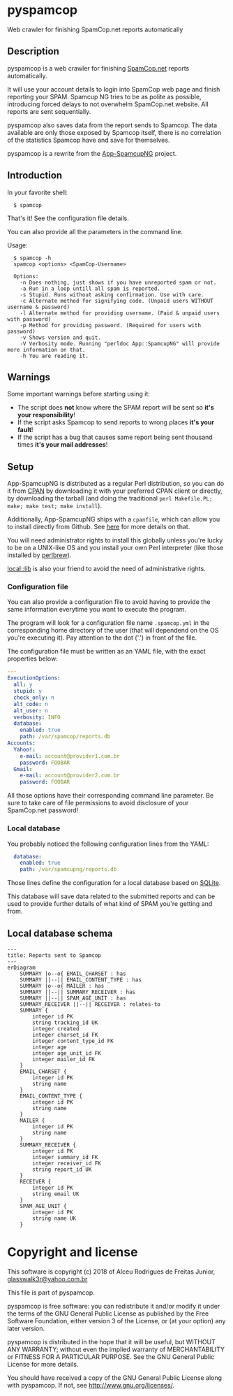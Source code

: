 # pyspamcop

Web crawler for finishing SpamCop.net reports automatically

## Description

pyspamcop is a web crawler for finishing
[SpamCop.net](https://www.spamcop.net/) reports automatically.

It will use your account details to login into SpamCop web page and finish
reporting your SPAM. Spamcup NG tries to be as polite as possible, introducing
forced delays to not overwhelm SpamCop.net website. All reports are sent
sequentially.

pyspamcop also saves data from the report sends to Spamcop. The data
available are only those exposed by Spamcop itself, there is no correlation of
the statistics Spamcop have and save for themselves.

pyspamcop is a rewrite from the
[App-SpamcupNG](https://github.com/glasswalk3r/App-SpamcupNG) project.

## Introduction

In your favorite shell:

```
  $ spamcop
```

That's it! See the configuration file details.

You can also provide all the parameters in the command line.

Usage:

```
  $ spamcop -h
  spamcop <options> <SpamCop-Username>

  Options:
    -n Does nothing, just shows if you have unreported spam or not.
    -a Run in a loop untill all spam is reported.
    -s Stupid. Runs without asking confirmation. Use with care.
    -c Alternate method for signifying code. (Unpaid users WITHOUT username & password)
    -l Alternate method for providing username. (Paid & unpaid users with password)
    -p Method for providing password. (Required for users with password)
    -v Shows version and quit.
    -V Verbosity mode. Running "perldoc App::SpamcupNG" will provide more information on that.
    -h You are reading it.
```

## Warnings

Some important warnings before starting using it:

- The script does **not** know where the SPAM report will be sent so **it's
your responsibility**!
- If the script asks Spamcop to send reports to wrong places **it's your
fault**!
- If the script has a bug that causes same report being sent thousand times
**it's your mail addresses**!

## Setup

App-SpamcupNG is distributed as a regular Perl distribution, so you can do it
from [CPAN](http://search.cpan.org) by downloading it with your preferred CPAN
client or directly, by downloading the tarball (and doing the traditional
`perl Makefile.PL; make; make test; make install`).

Additionally, App-SpamcupNG ships with a `cpanfile`, which can allow you to
install directly from Github. See
[here](http://blogs.perl.org/users/mark_allen/2013/07/why-i-use-cpanfile-and-you-should-too.html)
for more details on that.

You will need administrator rights to install this globally unless you're lucky
to be on a UNIX-like OS and you install your own Perl interpreter (like those
installed by [perlbrew](https://perlbrew.pl/)).

[local::lib](https://metacpan.org/pod/local::lib) is also your friend to avoid
the need of administrative rights.

### Configuration file

You can also provide a configuration file to avoid having to provide the same
information everytime you want to execute the program.

The program will look for a configuration file name `.spamcop.yml` in the
corresponding home directory of the user (that will dependend on the OS you're
executing it). Pay attention to the dot ('.') in front of the file.

The configuration file must be written as an YAML file, with the exact
properties below:

```YAML
---
ExecutionOptions:
  all: y
  stupid: y
  check_only: n
  alt_code: n
  alt_user: n
  verbosity: INFO
  database:
    enabled: true
    path: /var/spamcop/reports.db
Accounts:
  Yahoo!:
    e-mail: account@provider1.com.br
    password: FOOBAR
  Gmail:
    e-mail: account@provider2.com.br
    password: FOOBAR
```
All those options have their corresponding command line parameter. Be sure to
take care of file permissions to avoid disclosure of your SpamCop.net password!

### Local database

You probably noticed the following configuration lines from the YAML:

```YAML
  database:
    enabled: true
    path: /var/spamcupng/reports.db
```

Those lines define the configuration for a local database based on
[SQLite](https://sqlite.org/).

This database will save data related to the submitted reports and can be used
to provide further details of what kind of SPAM you're getting and from.

## Local database schema

```mermaid
---
title: Reports sent to Spamcop
---
erDiagram
    SUMMARY |o--o{ EMAIL_CHARSET : has
    SUMMARY ||--|| EMAIL_CONTENT_TYPE : has
    SUMMARY |o--o{ MAILER : has
    SUMMARY ||--|| SUMMARY_RECEIVER : has
    SUMMARY ||--|| SPAM_AGE_UNIT : has
    SUMMARY_RECEIVER ||--|| RECEIVER : relates-to
    SUMMARY {
        integer id PK
        string tracking_id UK
        integer created
        integer charset_id FK
        integer content_type_id FK
        integer age
        integer age_unit_id FK
        integer mailer_id FK
    }
    EMAIL_CHARSET {
        integer id PK
        string name
    }
    EMAIL_CONTENT_TYPE {
        integer id PK
        string name
    }
    MAILER {
        integer id PK
        string name
    }
    SUMMARY_RECEIVER {
        integer id PK
        integer summary_id FK
        integer receiver_id FK
        string report_id UK
    }
    RECEIVER {
        integer id PK
        string email UK
    }
    SPAM_AGE_UNIT {
        integer id PK
        string name UK
    }
```

# Copyright and license

This software is copyright (c) 2018 of Alceu Rodrigues de Freitas Junior,
<glasswalk3r@yahoo.com.br>

This file is part of pyspamcop.

pyspamcop is free software: you can redistribute it and/or modify
it under the terms of the GNU General Public License as published by
the Free Software Foundation, either version 3 of the License, or
(at your option) any later version.

pyspamcop is distributed in the hope that it will be useful,
but WITHOUT ANY WARRANTY; without even the implied warranty of
MERCHANTABILITY or FITNESS FOR A PARTICULAR PURPOSE. See the
GNU General Public License for more details.

You should have received a copy of the GNU General Public License
along with pyspamcop. If not, see http://www.gnu.org/licenses/.
